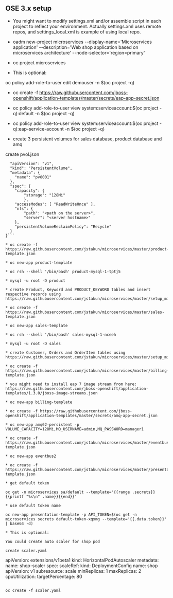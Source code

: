 
## OSE 3.x setup

* You might want to modify settings.xml and/or assemble script in each project to reflect your environment. Actually settings.xml uses remote repos, and settings_local.xml is example of using local repo.

* oadm new-project microservices --display-name='Microservices application' --description='Web shop application based on microservices architecture' --node-selector='region=primary'

* oc project microservices

* This is optional: 

oc policy add-role-to-user edit demouser -n $(oc project -q)

* oc create -f https://raw.githubusercontent.com/jboss-openshift/application-templates/master/secrets/eap-app-secret.json

* oc policy add-role-to-user view system:serviceaccount:$(oc project -q):default -n $(oc project -q)

* oc policy add-role-to-user view system:serviceaccount:$(oc project -q):eap-service-account -n $(oc project -q)

* create 3 persistent volumes for sales database, product database and amq

create pvol.json

```{
  "apiVersion": "v1",
  "kind": "PersistentVolume",
  "metadata": {
    "name": "pv0001"
  },
  "spec": {
    "capacity": {
        "storage": "128Mi"
        },
    "accessModes": [ "ReadWriteOnce" ],
    "nfs": {
        "path": "<path on the server>",
        "server": "<server hostname>"
    },
    "persistentVolumeReclaimPolicy": "Recycle"
  }
}```

* oc create -f https://raw.githubusercontent.com/jstakun/microservices/master/product-template.json

* oc new-app product-template

* oc rsh --shell '/bin/bash' product-mysql-1-tptj5

* mysql -u root -D product

* create Product, Keyword and PRODUCT_KEYWORD tables and insert respective records using https://raw.githubusercontent.com/jstakun/microservices/master/setup_microservices.sql

* oc create -f https://raw.githubusercontent.com/jstakun/microservices/master/sales-template.json

* oc new-app sales-template

* oc rsh --shell '/bin/bash' sales-mysql-1-nceeh

* mysql -u root -D sales

* create Customer, Orders and OrderItem tables using https://raw.githubusercontent.com/jstakun/microservices/master/setup_microservices.sql

* oc create -f https://raw.githubusercontent.com/jstakun/microservices/master/billing-template.json

* you might need to install eap 7 image stream from here: https://raw.githubusercontent.com/jboss-openshift/application-templates/1.3.0/jboss-image-streams.json

* oc new-app billing-template

* oc create -f https://raw.githubusercontent.com/jboss-openshift/application-templates/master/secrets/amq-app-secret.json

* oc new-app amq62-persistent -p VOLUME_CAPACITY=128Mi,MQ_USERNAME=admin,MQ_PASSWORD=manager1 

* oc create -f https://raw.githubusercontent.com/jstakun/microservices/master/eventbus2/eventbus2-template.json

* oc new-app eventbus2

* oc create -f https://raw.githubusercontent.com/jstakun/microservices/master/presentation-template.json

* get default token

oc get -n microservices sa/default --template='{{range .secrets}}{{printf "%s\n" .name}}{{end}}'

* use default token name

oc new-app presentation-template -p API_TOKEN=$(oc get -n microservices secrets default-token-xqxmg --template='{{.data.token}}' | base64 -d)

* This is optional:

You could create auto scaler for shop pod

create scaler.yaml

```
apiVersion: extensions/v1beta1
kind: HorizontalPodAutoscaler
metadata:
  name: shop-scaler 
spec:
  scaleRef:
    kind: DeploymentConfig 
    name: shop 
    apiVersion: v1 
    subresource: scale
  minReplicas: 1 
  maxReplicas: 2
  cpuUtilization:
    targetPercentage: 80 
```

oc create -f scaler.yaml



